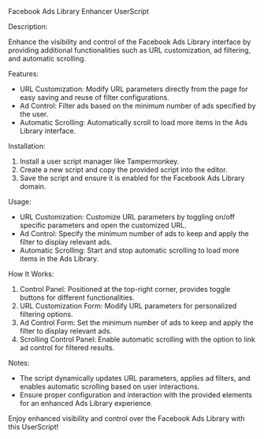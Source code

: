 Facebook Ads Library Enhancer UserScript

Description:

Enhance the visibility and control of the Facebook Ads Library interface by providing additional functionalities such as URL customization, ad filtering, and automatic scrolling.

Features:

- URL Customization: Modify URL parameters directly from the page for easy saving and reuse of filter configurations.
- Ad Control: Filter ads based on the minimum number of ads specified by the user.
- Automatic Scrolling: Automatically scroll to load more items in the Ads Library interface.

Installation:

1. Install a user script manager like Tampermonkey.
2. Create a new script and copy the provided script into the editor.
3. Save the script and ensure it is enabled for the Facebook Ads Library domain.

Usage:

- URL Customization: Customize URL parameters by toggling on/off specific parameters and open the customized URL.
- Ad Control: Specify the minimum number of ads to keep and apply the filter to display relevant ads.
- Automatic Scrolling: Start and stop automatic scrolling to load more items in the Ads Library.

How It Works:

1. Control Panel: Positioned at the top-right corner, provides toggle buttons for different functionalities.
2. URL Customization Form: Modify URL parameters for personalized filtering options.
3. Ad Control Form: Set the minimum number of ads to keep and apply the filter to display relevant ads.
4. Scrolling Control Panel: Enable automatic scrolling with the option to link ad control for filtered results.

Notes:

- The script dynamically updates URL parameters, applies ad filters, and enables automatic scrolling based on user interactions.
- Ensure proper configuration and interaction with the provided elements for an enhanced Ads Library experience.

Enjoy enhanced visibility and control over the Facebook Ads Library with this UserScript!
